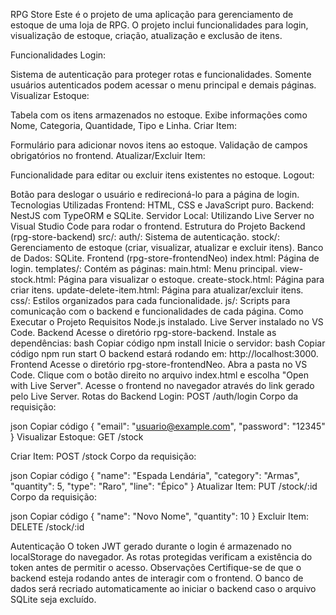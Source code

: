 RPG Store
Este é o projeto de uma aplicação para gerenciamento de estoque de uma loja de RPG. O projeto inclui funcionalidades para login, visualização de estoque, criação, atualização e exclusão de itens.

Funcionalidades
Login:

Sistema de autenticação para proteger rotas e funcionalidades.
Somente usuários autenticados podem acessar o menu principal e demais páginas.
Visualizar Estoque:

Tabela com os itens armazenados no estoque.
Exibe informações como Nome, Categoria, Quantidade, Tipo e Linha.
Criar Item:

Formulário para adicionar novos itens ao estoque.
Validação de campos obrigatórios no frontend.
Atualizar/Excluir Item:

Funcionalidade para editar ou excluir itens existentes no estoque.
Logout:

Botão para deslogar o usuário e redirecioná-lo para a página de login.
Tecnologias Utilizadas
Frontend: HTML, CSS e JavaScript puro.
Backend: NestJS com TypeORM e SQLite.
Servidor Local: Utilizando Live Server no Visual Studio Code para rodar o frontend.
Estrutura do Projeto
Backend (rpg-store-backend)
src/:
auth/: Sistema de autenticação.
stock/: Gerenciamento de estoque (criar, visualizar, atualizar e excluir itens).
Banco de Dados: SQLite.
Frontend (rpg-store-frontendNeo)
index.html: Página de login.
templates/: Contém as páginas:
main.html: Menu principal.
view-stock.html: Página para visualizar o estoque.
create-stock.html: Página para criar itens.
update-delete-item.html: Página para atualizar/excluir itens.
css/: Estilos organizados para cada funcionalidade.
js/: Scripts para comunicação com o backend e funcionalidades de cada página.
Como Executar o Projeto
Requisitos
Node.js instalado.
Live Server instalado no VS Code.
Backend
Acesse o diretório rpg-store-backend.
Instale as dependências:
bash
Copiar código
npm install
Inicie o servidor:
bash
Copiar código
npm run start
O backend estará rodando em: http://localhost:3000.
Frontend
Acesse o diretório rpg-store-frontendNeo.
Abra a pasta no VS Code.
Clique com o botão direito no arquivo index.html e escolha "Open with Live Server".
Acesse o frontend no navegador através do link gerado pelo Live Server.
Rotas do Backend
Login: POST /auth/login
Corpo da requisição:

json
Copiar código
{
  "email": "usuario@example.com",
  "password": "12345"
}
Visualizar Estoque: GET /stock

Criar Item: POST /stock
Corpo da requisição:

json
Copiar código
{
  "name": "Espada Lendária",
  "category": "Armas",
  "quantity": 5,
  "type": "Raro",
  "line": "Épico"
}
Atualizar Item: PUT /stock/:id
Corpo da requisição:

json
Copiar código
{
  "name": "Novo Nome",
  "quantity": 10
}
Excluir Item: DELETE /stock/:id

Autenticação
O token JWT gerado durante o login é armazenado no localStorage do navegador.
As rotas protegidas verificam a existência do token antes de permitir o acesso.
Observações
Certifique-se de que o backend esteja rodando antes de interagir com o frontend.
O banco de dados será recriado automaticamente ao iniciar o backend caso o arquivo SQLite seja excluído.